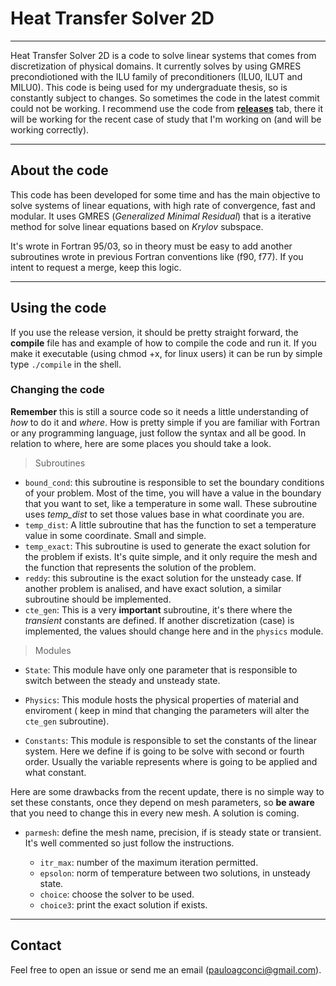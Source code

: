 # Heat Transfer Solver 2D

---

Heat Transfer Solver 2D is a code to solve linear systems that comes from
discretization of physical domains. It currently solves by using GMRES
precondiotioned with the ILU family of preconditioners (ILU0, ILUT and MILU0).
This code is being used for my undergraduate thesis, so is constantly subject
to changes. So sometimes the code in the latest commit could not be working. I
recommend use the code from
[__releases__](https://github.com/concipaulo/HTS2D/releases) tab, there it will
be working for the recent case of study that I'm working on (and will be
working correctly).

---

## About the code

This code has been developed for some time and has the main objective to solve
systems of linear equations, with high rate of convergence, fast and modular.
It uses GMRES (_Generalized Minimal Residual_) that is a iterative method for
solve linear equations based on _Krylov_ subspace.

It's wrote in Fortran 95/03, so in theory must be easy to add another
subroutines wrote in previous Fortran conventions like (f90, f77). If you
intent to request a merge, keep this logic.

---

## Using the code

If you use the release version, it should be pretty straight forward, the
__compile__ file has and example of how to compile the code and run it. If you
make it executable (using chmod +x, for linux users) it can be run by simple
type `./compile` in the shell. 

### Changing the code

__Remember__ this is still a source code so it needs a little understanding of
_how_ to do it and _where_. How is pretty simple if you are familiar with
Fortran or any programming language, just follow the syntax and all be good. In
relation to where, here are some places you should take a look.

> Subroutines
  + `bound_cond`: this subroutine is responsible to set the boundary conditions
    of your problem. Most of the time, you will have a value in the boundary
that you want to set, like a temperature in some wall. These subroutine uses
*temp_dist* to set those values base in what coordinate you are. 
  + `temp_dist`: A little subroutine that has the function to set a temperature
value in some coordinate. Small and simple.
  + `temp_exact`: This subroutine is used to generate the exact solution for the
    problem if exists. It's quite simple, and it only require the mesh and the
function that represents the solution of the problem. 
  + `reddy`: this subroutine is the exact solution for the unsteady case. If
    another problem is analised, and have exact solution, a similar subroutine
should be implemented.
  + `cte_gen`: This is a very __important__ subroutine, it's there where the
    _transient_ constants are defined. If another discretization (case) is implemented, the values should change here and in the `physics` module.

> Modules
  + `State`: This module have only one parameter that is responsible to switch
    between the steady and unsteady state.

  + `Physics`: This module hosts the physical properties of material and
    enviroment ( keep in mind that changing the parameters will alter the
`cte_gen` subroutine).

  + `Constants`: This module is responsible to set the constants of the linear
    system. Here we define if is going to be solve with second or fourth order.
Usually the variable represents where is going to be applied and what constant.

Here are some drawbacks from the recent update, there is no simple way to set
these constants, once they depend on mesh parameters, so __be aware__ that you
need to change this in every new mesh. A solution is coming.

  + `parmesh`: define the mesh name, precision, if is steady state or transient.
    It's well commented so just follow the instructions. 

    - `itr_max`: number of the maximum iteration permitted.
    - `epsolon`: norm of temperature between two solutions, in unsteady state.
    - `choice`: choose the solver to be used.
    - `choice3`: print the exact solution if exists.

--- 

## Contact

Feel free to open an issue or send me an email (pauloagconci@gmail.com).
